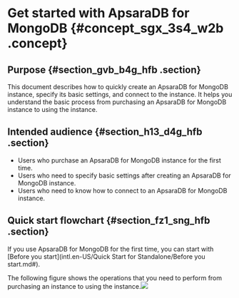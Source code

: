 # Get started with ApsaraDB for MongoDB {#concept_sgx_3s4_w2b .concept}

## Purpose {#section_gvb_b4g_hfb .section}

This document describes how to quickly create an ApsaraDB for MongoDB instance, specify its basic settings, and connect to the instance. It helps you understand the basic process from purchasing an ApsaraDB for MongoDB instance to using the instance.

## Intended audience {#section_h13_d4g_hfb .section}

-   Users who purchase an ApsaraDB for MongoDB instance for the first time.
-   Users who need to specify basic settings after creating an ApsaraDB for MongoDB instance.
-   Users who need to know how to connect to an ApsaraDB for MongoDB instance.

## Quick start flowchart {#section_fz1_sng_hfb .section}

If you use ApsaraDB for MongoDB for the first time, you can start with [Before you start](intl.en-US/Quick Start for Standalone/Before you start.md#).

The following figure shows the operations that you need to perform from purchasing an instance to using the instance.![](http://static-aliyun-doc.oss-cn-hangzhou.aliyuncs.com/assets/img/6656/155307038413100_en-US.png)

